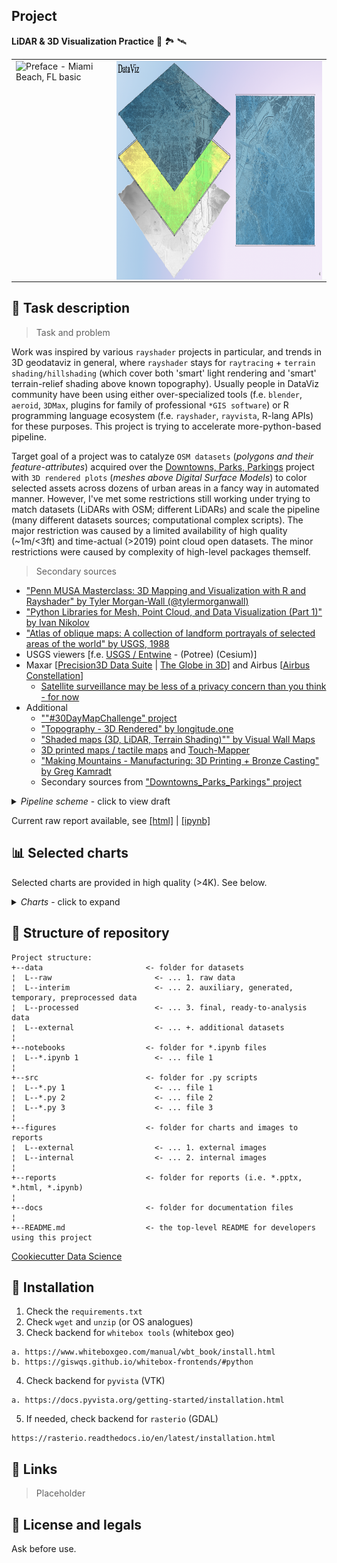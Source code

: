 ## Project
**LiDAR & 3D Visualization Practice** 🏢 🏞️ 🛰️

<table>
  <tr>
    <td valign="top">
      <img src="./figures/internal/orbiting/MIAMI FL USA_orbiting_2K_36points_Shades.gif" align="center" alt="Preface - Miami Beach, FL basic" height="350">
    </td>
    <td valign="top">
      <img src="./figures/internal/fancy_custom_preface.png" align="center" alt="Preface - Dallas TX complex" height="350">
    </td>
   </tr>
 </table>

## 📖 Task description
> Task and problem

Work was inspired by various `rayshader` projects in particular, and trends in 3D geodataviz in general, where `rayshader` stays for `raytracing` + `terrain shading/hillshading` (which cover both 'smart' light rendering and 'smart' terrain-relief shading above known topography). Usually people in DataViz community have been using either over-specialized tools (f.e. `blender`, `aeroid`, `3DMax`, plugins for  family of professional  `*GIS software`) or R programming language ecosystem (f.e. `rayshader`, `rayvista`, R-lang APIs) for these purposes. This project is trying to accelerate more-python-based pipeline.

Target goal of a project was to catalyze `OSM datasets` (_polygons and their feature-attributes_) acquired over the [Downtowns, Parks, Parkings](#link) project with `3D rendered plots` (_meshes above Digital Surface Models_) to color selected assets across dozens of urban areas in a fancy way in automated manner. However, I've met some restrictions still working under trying to match datasets (LiDARs with OSM; different LiDARs) and scale the pipeline (many different datasets sources; computational complex scripts). The major restriction was caused by a limited availability of high quality (~1m/<3ft) and time-actual (>2019) point cloud open datasets. The minor restrictions were caused by complexity of high-level packages themself.

> Secondary sources

* ["Penn MUSA Masterclass: 3D Mapping and Visualization with R and Rayshader" by Tyler Morgan-Wall (@tylermorganwall)](https://github.com/tylermorganwall/MusaMasterclass)
* ["Python Libraries for Mesh, Point Cloud, and Data Visualization (Part 1)" by Ivan Nikolov](https://towardsdatascience.com/python-libraries-for-mesh-and-point-cloud-visualization-part-1-daa2af36de30)
* ["Atlas of oblique maps: A collection of landform portrayals of selected areas of the world" by USGS, 1988](https://pubs.er.usgs.gov/publication/i1799)
* USGS viewers [f.e. [USGS / Entwine](https://usgs.entwine.io/) - (Potree) (Cesium)]
* Maxar \[[Precision3D Data Suite](https://www.maxar.com/products/precision3d-data-suite) | [The Globe in 3D](https://resources.maxar.com/precision3d-data-suite/the-globe-in-3d)\] and Airbus \[[Airbus Constellation](https://www.intelligence-airbusds.com/imagery/constellation/pleiades/)\]
  * [Satellite surveillance may be less of a privacy concern than you think - for now](https://www.cnet.com/science/turns-out-satellite-surveillance-only-sounds-like-a-major-privacy-concern/)
* Additional
  * [""#30DayMapChallenge" project](https://twitter.com/search?q=%2330DayMapChallenge)
  * ["Topography - 3D Rendered" by longitude.one](https://www.longitude.one/)
  * ["Shaded maps (3D, LiDAR, Terrain Shading)"" by Visual Wall Maps](https://visualwallmaps.com/)
  * [3D printed maps / tactile maps](https://www.reddit.com/r/3Dprinting/comments/l0nnsa/printed_a_7_mile2_section_of_chicago_using_lidar/) and [Touch-Mapper](https://touch-mapper.org/en/)
  * ["Making Mountains - Manufacturing: 3D Printing + Bronze Casting" by Greg Kamradt](https://www.gregkamradt.com/gregkamradt/2020/2/29/manufacturing-3d-printing-bronze-casting)
  * Secondary sources from ["Downtowns_Parks_Parkings" project](https://github.com/Witold1/downtowns_parks_parkings)

<details>
  <summary><i>Pipeline scheme</i> - click to view draft</summary>
  <table>
   <tr>
      <td>
      Data flow (logic)
      </td>
   </tr>
   <tr>
      <td>
      <img src="./figures/external/pipeline_flow.png?raw=true" align="center" alt="pipeline flow (draft)" width="100%">
      </td>
   </tr>
   <tr>
      <td>
      Preprocessing logic
      </td>
   </tr>
   <tr>
      <td>
      <img src="./figures/external/preprocessing_logic.png?raw=true" align="right" alt="preprocessing_logic" width="80%">
      </td>
   </tr>
</table>
</details>

Current raw report available, see [[html]](https://htmlpreview.github.io/?https://github.com/Witold1/urban_lidar_3d_practice/blob/master/reports/Pipeline_and_results_final.html) | [[ipynb]](https://nbviewer.org/github/Witold1/urban_lidar_3d_practice/blob/master/notebooks/Pipeline_and_results_final.ipynb)

## 📊 Selected charts
Selected charts are provided in high quality (>4K). See below.
<details>
  <summary><i>Charts</i> - click to expand</summary>
  <table>
    <tr>
      <td>isometric</td>
      <td>orthographic</td>
    </tr>
    <tr>
      <td>
        <img src="./figures/internal/low_resolution/MIAMI FL USA_tst1_biliniar_isometric_1600x1600.png?raw=true" align="center" alt="Miami Beach, FL - 3D isometric  projection" width="1280"  loading="lazy">
      </td>
      <td>
        <img src="./figures/internal/low_resolution/MIAMI FL USA_tst1_biliniar_ortho_1600x1600.png?raw=true" align="center" alt="Miami Beach, FL - orthographic  projection" width="1280"  loading="lazy">
      </td>
    </tr>
      <td colspan=2>↑ <b>Miami Beach, FL.</b> <br><i>Data comes from State of Florida Division of Emergency Management LiDAR Project, 2007. 1ft aerial LiDAR. Tiled Lidar point cloud. <br> <a href="http://dpanther2.ad.fiu.edu/Lidar/lidarNew.php">[Dataset Link]</a> | <a href="https://earth.google.com/web/@25.76844988,-80.1382882,-1.03074489a,2196.79419071d,35y,-21.41258649h,57.16088617t,0r">[Satellite View]</a></td>
    <tr>
      <td>isometric</td>
      <td>orthographic</td>
    </tr>
    </tr>
    <tr>
      <td>
        <img src="./figures/internal/low_resolution/DALLAS TX USA_tst1_biliniar_isometric_1600x1600.png?raw=true" align="center" alt="Dallas - 3D isometric  projection" width="1280" loading="lazy">
      </td>
      <td>
        <img src="./figures/internal/low_resolution/DALLAS TX USA_tst1_biliniar_ortho_1600x1600.png?raw=true" align="center" alt="Dallas - top, 2D orthographic projection" width="1280" loading="lazy">
      </td>
    </tr>
      <td colspan=2>↑ <b>Dallas, TX.</b> <br><i>Data comes from USGS 2019 (Texas Pecos Dallas). Retrived via Texas Natural Resources Information System. 70cm aerial LiDAR. Tiled Compressed Lidar Point Cloud. <br> <a href="https://tnris.org/stratmap/elevation-lidar/">[Dataset Link]</a> | <a href="https://earth.google.com/web/@32.78039546,-96.80253943,130.18466209a,6552.38744079d,35y,99.34981803h,50.83566678t,0r">[Satellite View]</a></td>
    <tr>
        <td>isometric</td>
        <td>orthographic</td>
    </tr>
    <tr>
        <td>
          <img src="./figures/internal/high_resolution/bishkek_kg_isometric.png?raw=true" align="center" alt="Bishkek, Kyrgyzstan - 3D isometric  projection" width="1280" loading="lazy">
        </td>
        <td>
          <img src="./figures/internal/high_resolution/bishkek_kg_orthographic.png?raw=true" align="center" alt="Bishkek, Kyrgyzstan - top, 2D orthographic projection" width="1280" loading="lazy">
        </td>
    </tr>
      <td colspan=2>↑ <b>Bishkek city, Kyrgyzstan.</b> <br><i>Data comes from Pleiades satellites tristereo optical imagery, 2013 (retrived via OpenTopography). 0.5m satellite remote sensing photogrammetry point cloud. <br> <a href="https://portal.opentopography.org/dataspace/dataset?opentopoID=OTDS.092021.32643.1">[Dataset Link]</a> | <a href="https://earth.google.com/web/@42.88166028,74.59693291,741.7657282a,6537.5671275d,35y,172.59410643h,43.442684t,360r">[Satellite View]</a></td>
   </table>
</details>

## 📁 Structure of repository
```
Project structure:
+--data                       <- folder for datasets
¦  L--raw                       <- ... 1. raw data
¦  L--interim                   <- ... 2. auxiliary, generated, temporary, preprocessed data
¦  L--processed                 <- ... 3. final, ready-to-analysis data
¦  L--external                  <- ... +. additional datasets
¦  
+--notebooks                  <- folder for *.ipynb files
¦  L--*.ipynb 1                 <- ... file 1
¦
+--src                        <- folder for .py scripts
¦  L--*.py 1                    <- ... file 1
¦  L--*.py 2                    <- ... file 2
¦  L--*.py 3                    <- ... file 3
¦
+--figures                    <- folder for charts and images to reports
¦  L--external                  <- ... 1. external images
¦  L--internal                  <- ... 2. internal images
¦
+--reports                    <- folder for reports (i.e. *.pptx, *.html, *.ipynb)
¦
+--docs                       <- folder for documentation files
¦
+--README.md                  <- the top-level README for developers using this project
```
[Cookiecutter Data Science](https://drivendata.github.io/cookiecutter-data-science/#directory-structure)

## 🧰  Installation
1. Check the `requirements.txt`
2. Check `wget` and `unzip` (or OS analogues)
3. Check backend for `whitebox tools` (whitebox geo)
```
a. https://www.whiteboxgeo.com/manual/wbt_book/install.html
b. https://giswqs.github.io/whitebox-frontends/#python
```
4. Check backend for `pyvista` (VTK)
```
a. https://docs.pyvista.org/getting-started/installation.html
```
5. If needed, check backend for `rasterio` (GDAL)
```
https://rasterio.readthedocs.io/en/latest/installation.html
```

## 📌 Links
> Placeholder
<!--- * Feature engineering. Preprocessing. Charts [Here](https://nbviewer.org/) --->

## 🐉 License and legals
Ask before use.
